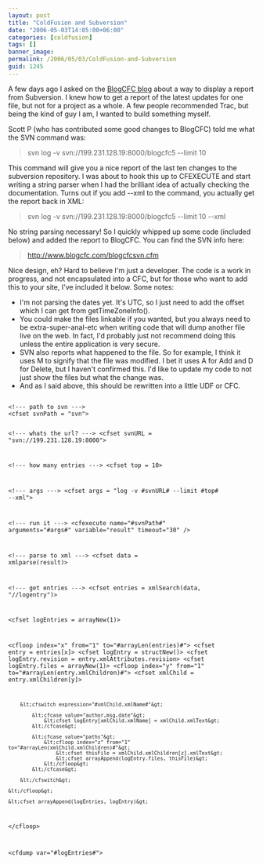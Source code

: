 ```yaml
---
layout: post
title: "ColdFusion and Subversion"
date: "2006-05-03T14:05:00+06:00"
categories: [coldfusion]
tags: []
banner_image: 
permalink: /2006/05/03/ColdFusion-and-Subversion
guid: 1245
---
```


A few days ago I asked on the <a href="http://www.blogcfc.com/index.cfm/2006/4/29/Changes-on-Saturday-Morning">BlogCFC blog</a> about a way to display a report from Subversion. I knew how to get a report of the latest updates for one file, but not for a project as a whole. A few people recommended Trac, but being the kind of guy I am, I wanted to build something myself. 

Scott P (who has contributed some good changes to BlogCFC) told me what the SVN command was:

<blockquote>
svn log -v svn://199.231.128.19:8000/blogcfc5 --limit 10
</blockquote>

This command will give you a nice report of the last ten changes to the subversion repository. I was about to hook this up to CFEXECUTE and start writing a string parser when I had the brilliant idea of actually checking the documentation. Turns out if you add --xml to the command, you actually get the report back in XML:

<blockquote>
svn log -v svn://199.231.128.19:8000/blogcfc5 --limit 10 --xml
</blockquote>

No string parsing necessary! So I quickly whipped up some code (included below) and added the report to BlogCFC. You can find the SVN info here:

<blockquote>
<a href="http://www.blogcfc.com/blogcfcsvn.cfm">http://www.blogcfc.com/blogcfcsvn.cfm</a>
</blockquote>

Nice design, eh? Hard to believe I'm just a developer. The code is a work in progress, and not encapsulated into a CFC, but for those who want to add this to your site, I've included it below. Some notes:

<ul>
<li>I'm not parsing the dates yet. It's UTC, so I just need to add the offset which I can get from getTimeZoneInfo(). 
<li>You could make the files linkable if you wanted, but you always need to be extra-super-anal-etc when writing code that will dump another file live on the web. In fact, I'd probably just not recommend doing this unless the entire application is very secure.
<li>SVN also reports what happened to the file. So for example, I think it uses M to signify that the file was modified. I bet it uses A for Add and D for Delete, but I haven't confirmed this. I'd like to update my code to not just show the files but what the change was. 
<li>And as I said above, this should be rewritten into a little UDF or CFC.
</ul>

<code>
&lt;!--- path to svn ---&gt;
&lt;cfset svnPath = "svn"&gt;

&lt;!--- whats the url? ---&gt;
&lt;cfset svnURL = "svn://199.231.128.19:8000"&gt;

&lt;!--- how many entries ---&gt;
&lt;cfset top = 10&gt;

&lt;!--- args ---&gt;
&lt;cfset args = "log -v #svnURL# --limit #top# --xml"&gt;

&lt;!--- run it ---&gt;
&lt;cfexecute name="#svnPath#" arguments="#args#" variable="result" timeout="30" /&gt;

&lt;!--- parse to xml ---&gt;
&lt;cfset data = xmlparse(result)&gt;

&lt;!--- get entries ---&gt;
&lt;cfset entries = xmlSearch(data, "//logentry")&gt;

&lt;cfset logEntries = arrayNew(1)&gt;

&lt;cfloop index="x" from="1" to="#arrayLen(entries)#"&gt;
	&lt;cfset entry = entries[x]&gt;
	&lt;cfset logEntry = structNew()&gt;
	&lt;cfset logEntry.revision = entry.xmlAttributes.revision&gt;
	&lt;cfset logEntry.files = arrayNew(1)&gt;
	&lt;cfloop index="y" from="1" to="#arrayLen(entry.xmlChildren)#"&gt;
		&lt;cfset xmlChild = entry.xmlChildren[y]&gt;
		
		&lt;cfswitch expression="#xmlChild.xmlName#"&gt;
			
			&lt;cfcase value="author,msg,date"&gt;
				&lt;cfset logEntry[xmlChild.xmlName] = xmlChild.xmlText&gt;
			&lt;/cfcase&gt;
	
			&lt;cfcase value="paths"&gt;
				&lt;cfloop index="z" from="1" to="#arrayLen(xmlChild.xmlChildren)#"&gt;
					&lt;cfset thisFile = xmlChild.xmlChildren[z].xmlText&gt;
					&lt;cfset arrayAppend(logEntry.files, thisFile)&gt;
				&lt;/cfloop&gt;
			&lt;/cfcase&gt;
					
		&lt;/cfswitch&gt;
		
	&lt;/cfloop&gt;

	&lt;cfset arrayAppend(logEntries, logEntry)&gt;	
	
&lt;/cfloop&gt;

&lt;cfdump var="#logEntries#"&gt;
</code>